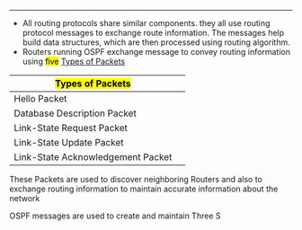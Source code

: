 
---
- All routing protocols share similar components. they all use routing protocol messages to exchange route information.
  The messages help build data structures, which are then processed using routing algorithm.
- Routers running OSPF exchange message to convey routing information using <mark class="hltr-red">five</mark> <u>Types of Packets</u>

| <mark class="hltr-yellow">Types of Packets</mark> |     |
| ------------------------------------------------- | --- |
| Hello Packet                                      |     |
| Database Description Packet                       |     |
| Link-State Request Packet                         |     |
| Link-State Update Packet                          |     |
| Link-State Acknowledgement Packet                 |     |
These Packets are used to discover neighboring Routers and also to exchange routing information to maintain accurate information about the network

OSPF messages are used to create and maintain Three S